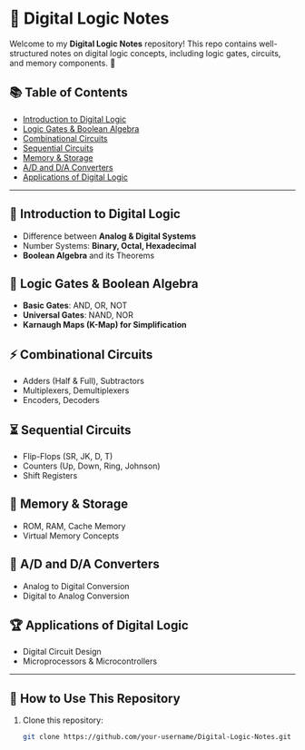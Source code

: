 # 📌 Digital Logic Notes  

Welcome to my **Digital Logic Notes** repository! This repo contains well-structured notes on digital logic concepts, including logic gates, circuits, and memory components. 🚀  

## 📚 Table of Contents  
- [Introduction to Digital Logic](#introduction-to-digital-logic)  
- [Logic Gates & Boolean Algebra](#logic-gates--boolean-algebra)  
- [Combinational Circuits](#combinational-circuits)  
- [Sequential Circuits](#sequential-circuits)  
- [Memory & Storage](#memory--storage)  
- [A/D and D/A Converters](#ad-and-da-converters)  
- [Applications of Digital Logic](#applications-of-digital-logic)  

---

## 📖 Introduction to Digital Logic  
- Difference between **Analog & Digital Systems**  
- Number Systems: **Binary, Octal, Hexadecimal**  
- **Boolean Algebra** and its Theorems  

## 🔢 Logic Gates & Boolean Algebra  
- **Basic Gates**: AND, OR, NOT  
- **Universal Gates**: NAND, NOR  
- **Karnaugh Maps (K-Map) for Simplification**  

## ⚡ Combinational Circuits  
- Adders (Half & Full), Subtractors  
- Multiplexers, Demultiplexers  
- Encoders, Decoders  

## ⏳ Sequential Circuits  
- Flip-Flops (SR, JK, D, T)  
- Counters (Up, Down, Ring, Johnson)  
- Shift Registers  

## 💾 Memory & Storage  
- ROM, RAM, Cache Memory  
- Virtual Memory Concepts  

## 🔄 A/D and D/A Converters  
- Analog to Digital Conversion  
- Digital to Analog Conversion  

## 🏆 Applications of Digital Logic  
- Digital Circuit Design  
- Microprocessors & Microcontrollers  

---

## 📂 How to Use This Repository  
1. Clone this repository:  
   ```bash
   git clone https://github.com/your-username/Digital-Logic-Notes.git
